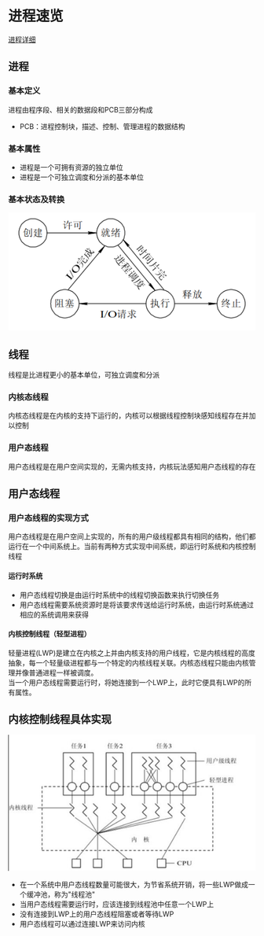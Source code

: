 # 进程速览

[进程详细](./详情/进程.md)

## 进程
### 基本定义
进程由程序段、相关的数据段和PCB三部分构成
- PCB：进程控制块，描述、控制、管理进程的数据结构
### 基本属性
- 进程是一个可拥有资源的独立单位
- 进程是一个可独立调度和分派的基本单位

### 基本状态及转换
![](./static/进程的状态.png)

## 线程
线程是比进程更小的基本单位，可独立调度和分派
### 内核态线程
内核态线程是在内核的支持下运行的，内核可以根据线程控制块感知线程存在并加以控制
### 用户态线程
用户态线程是在用户空间实现的，无需内核支持，内核玩法感知用户态线程的存在

## 用户态线程
### 用户态线程的实现方式
用户态线程是在用户空间上实现的，所有的用户级线程都具有相同的结构，他们都运行在一个中间系统上。当前有两种方式实现中间系统，即运行时系统和内核控制线程
#### 运行时系统
- 用户态线程切换是由运行时系统中的线程切换函数来执行切换任务
- 用户态线程需要系统资源时是将该要求传送给运行时系统，由运行时系统通过相应的系统调用来获得

#### 内核控制线程（轻型进程）
轻量进程(LWP)是建立在内核之上并由内核支持的用户线程，它是内核线程的高度抽象，每一个轻量级进程都与一个特定的内核线程关联。内核态线程只能由内核管理并像普通进程一样被调度。  
当一个用户态线程需要运行时，将她连接到一个LWP上，此时它便具有LWP的所有属性。  

## 内核控制线程具体实现
![](./static/LWT.png)
- 在一个系统中用户态线程数量可能很大，为节省系统开销，将一些LWP做成一个缓冲池，称为"线程池"
- 当用户态线程需要运行时，应该连接到线程池中任意一个LWP上
- 没有连接到LWP上的用户态线程阻塞或者等待LWP
- 用户态线程可以通过连接LWP来访问内核